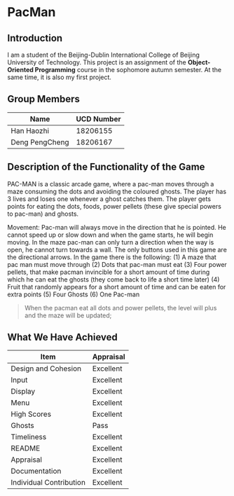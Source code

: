 # PacMan

## Introduction

I am a student of the Beijing-Dublin International College of Beijing University of Technology. This project is an assignment of the **Object-Oriented Programming** course in the sophomore autumn semester. At the same time, it is also my first project.

## Group Members

| Name           | UCD Number |
| -------------- | ---------- |
| Han Haozhi     | 18206155   |
| Deng PengCheng | 18206167   |

## Description of the Functionality of the Game 
PAC-MAN is a classic arcade game, where a pac-man moves through a maze consuming the dots and avoiding the coloured ghosts. The player has 3 lives and loses one whenever a ghost catches them. The player gets points for eating the dots, foods, power pellets (these give special powers to pac-man) and ghosts.

Movement: Pac-man will always move in the direction that he is pointed. He cannot speed up or slow down and when the game starts, he will begin moving. In the maze pac-man can only turn a direction when the way is open, he cannot turn towards a wall. The only buttons used in this game are the directional arrows. 
In the game there is the following: (1) A maze that pac man must move through (2) Dots that pac-man must eat (3) Four power pellets, that make pacman invincible for a short amount of time during which he can eat the ghosts (they come back to life a short time later) (4) Fruit that randomly appears for a short amount of time and can be eaten for extra points (5) Four Ghosts (6) One Pac-man

> When the pacman eat all dots and power pellets, the level will plus and the maze will be updated;

## What We Have Achieved

| Item                    | Appraisal |
| ----------------------- | --------- |
| Design and Cohesion     | Excellent |
| Input                   | Excellent |
| Display                 | Excellent |
| Menu                    | Excellent |
| High Scores             | Excellent |
| Ghosts                  | Pass      |
| Timeliness              | Excellent |
| README                  | Excellent |
| Appraisal               | Excellent |
| Documentation           | Excellent |
| Individual Contribution | Excellent |


